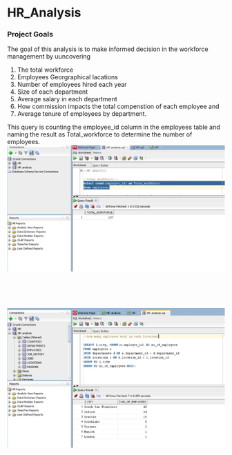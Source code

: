 # HR_Analysis

### Project Goals
The goal of this analysis is to make informed decision in the workforce management by uuncovering
1. The total workforce
2. Employees Georgraphical lacations
3. Number of employees hired each year
4. Size of each department
5. Average salary in each department
6. How commission impacts the total compenstion of each employee and
7. Average tenure of employees by department.


This query is counting the employee_id column in the employees table and naming the result as Total_workforce to determine the number of employees.
![Total Workforce](https://github.com/Emmanuel-Onu/HR_Analysis/blob/main/total%20workforce.jpg)
<br><br><br><br><br>


![Number of employees working in each location](https://github.com/Emmanuel-Onu/HR_Analysis/blob/main/no%20of%20emp%20working%20in%20each%20location.jpg)



